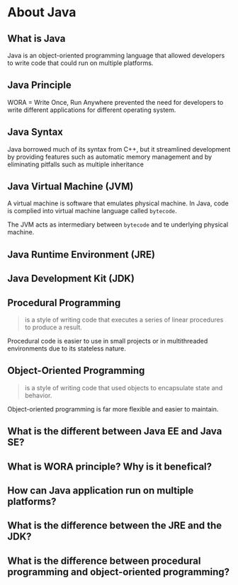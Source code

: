 # About Java

## What is Java

Java is an object-oriented programming language that allowed developers to write code that could run on multiple platforms.

## Java Principle

WORA = Write Once, Run Anywhere
prevented the need for developers to write different applications for different operating system.

## Java Syntax

Java borrowed much of its syntax from C++, but it streamlined development by providing features such as automatic memory management and by eliminating pitfalls such as multiple inheritance

## Java Virtual Machine (JVM)

A virtual machine is software that emulates physical machine. In Java, code is complied into virtual machine language called `bytecode`.

The JVM acts as intermediary between `bytecode` and te underlying physical machine.

## Java Runtime Environment (JRE)

## Java Development Kit (JDK)

## Procedural Programming

> is a style of writing code that executes a series of linear procedures to produce a result. 

Procedural code is easier to use in small projects or in multithreaded environments due to its stateless nature.

## Object-Oriented Programming

> is a style of writing code that used objects to encapsulate state and behavior.

Object-oriented programming is far more flexible and easier to maintain.

## What is the different between Java EE and Java SE?

## What is WORA principle? Why is it benefical?

## How can Java application run on multiple platforms?

## What is the difference between the JRE and the JDK?

## What is the difference between procedural programming and object-oriented programming?
